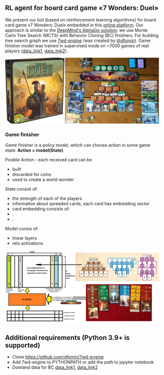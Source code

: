 ## RL agent for board card game «7 Wonders: Duel»

We present our bot (based on reinforcement learning algorithms) for board card game «7 Wonders: Duel» embedded in this [online platform](https://7wd.io/welcome).
Our approach is similar to the [DeepMind's AlphaGo solution](https://www.deepmind.com/publications/mastering-the-game-of-go-with-deep-neural-networks-tree-search):
we use Monte Carlo Tree Search (MCTS) with Behavior Cloning (BC) finishers. For building tree search graph we use [7wd-engine](https://github.com/dfomin/7wd-engine) (was created by [@dfomin](https://github.com/dfomin)). Game finisher model was trained in supervised mode on ~7000 games of real players ([data_link1](https://drive.google.com/file/d/1qi3QEYamKcGypw0HPhwI5L0mwHWHR6EP/view?usp=sharing), [data_link2](https://drive.google.com/file/d/1b0mVKbzh60L3hjPX0lvt-n03IyphTquI/view?usp=sharing)).

![](demo/7wd_1.png)

### Game finisher

Game finisher is a policy model, which can choose action in some game state: **Action = model(State)**.

Posible Action - each received card can be
- built
- discarded for coins
- used to create a world wonder
 
State consist of:
- the strength of each of the players
- information about spreaded cards, each card has embedding vector
- card embedding consists of:
 - .
 - .

Model consis of:
- linear layers
- relu activations

![](demo/7wd_2.png)






## Additional requirements (Python 3.9+ is supported)

- Clone https://github.com/dfomin/7wd-engine
- Add 7wd-engine to PYTHONPATH or add the path to jupyter notebook
- Dowland data for BC [data_link1](https://drive.google.com/file/d/1qi3QEYamKcGypw0HPhwI5L0mwHWHR6EP/view?usp=sharing), [data_link2](https://drive.google.com/file/d/1b0mVKbzh60L3hjPX0lvt-n03IyphTquI/view?usp=sharing)
